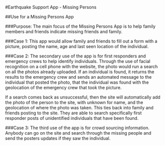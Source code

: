 #Earthquake Support App - Missing Persons

##Use for a Missing Persons App

###Purpose:
The main focus of the Missing Persons App is to help family members and friends indicate missing friends and family.

###Case 1:
This app would allow family and friends to fill out a form with a picture, posting the name, age and last seen location of the individual.  

###Case 2:
The secondary use of the app is for first responders and emergency crews to help identify individuals.  Through the use of facial recognition on a cell phone with the website, the photo would run a search on all the photos already uploaded.  If an individual is found, it returns the results to the emergency crew and sends an automated message to the individual that posted the photo, that the individual was found with the geolocation of the emergency crew that took the picture.

If a search comes back as unsuccessful, then the site will automatically add the photo of the person to the site, with unknown for name, and the geolocation of where the photo was taken.  This ties back into family and friends posting to the site.  They are able to search specifically first responder posts of unidentified individuals that have been found.

###Case 3:
The third use of the app is for crowd sourcing information.  Anybody can go on the site and search through the missing people and send the posters updates if they saw the individual.
